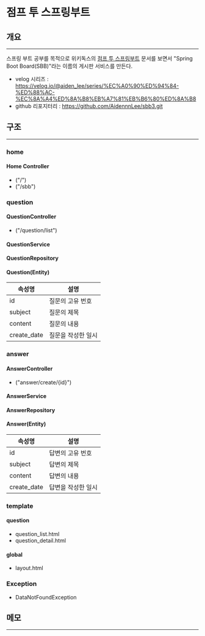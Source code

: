 # 점프 투 스프링부트

## 개요

---
스프링 부트 공부를 목적으로 위키독스의 [점프 투 스프링부트](https://wikidocs.net/book/7601) 문서를 보면서 "Spring Boot Board(SBB)"라는 이름의 게시판 서비스를 만든다.
- velog 시리즈 : https://velog.io/@aiden_lee/series/%EC%A0%90%ED%94%84-%ED%88%AC-%EC%8A%A4%ED%8A%B8%EB%A7%81%EB%B6%80%ED%8A%B8
- github 리포지터리 : https://github.com/AidennnLee/sbb3.git

## 구조

---

### home

#### Home Controller

- ("/")
- ("/sbb")

### question

#### QuestionController

- ("/question/list")

#### QuestionService

#### QuestionRepository

#### Question(Entity)

|속성명| 설명          |
|---|-------------|
|id| 	질문의 고유 번호  |
|subject| 	질문의 제목     |
|content| 	질문의 내용     |
|create_date| 	질문을 작성한 일시 |


### answer

#### AnswerController

- ("answer/create/{id}")

#### AnswerService

#### AnswerRepository

#### Answer(Entity)

|속성명| 설명       |
|---|----------|
|id| 	답변의 고유 번호 |
|subject| 	답변의 제목  |
|content| 	답변의 내용  |
|create_date| 답변을 작성한 일시 |

### template

#### question

- question_list.html
- question_detail.html

#### global

- layout.html

### Exception

- DataNotFoundException

## 메모

---